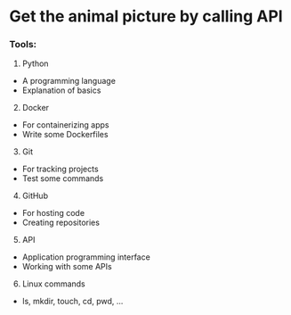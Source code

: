 # Get the animal picture by calling API


### Tools:

1. Python  
 - A programming language
 - Explanation of basics
2. Docker
 - For containerizing apps
 - Write some Dockerfiles
3. Git
 - For tracking projects 
 - Test some commands
4. GitHub
 - For hosting code  
 - Creating repositories
5. API
 - Application programming interface
 - Working with some APIs   
6. Linux commands
 - ls, mkdir, touch, cd, pwd, ...


